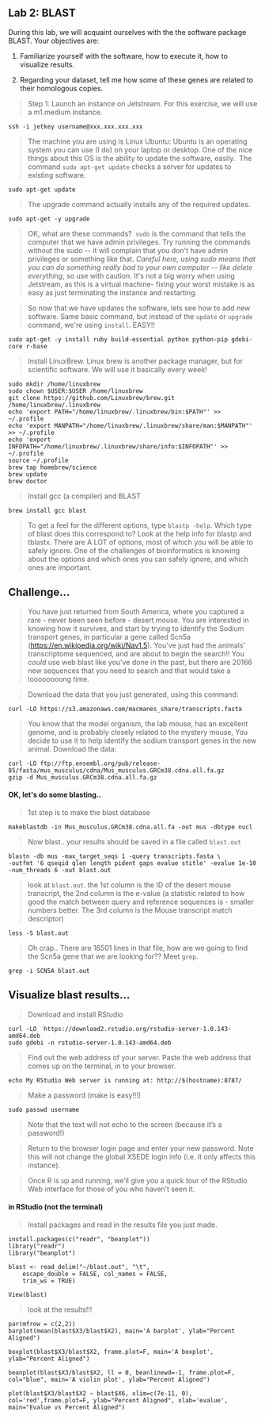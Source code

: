 Lab 2: BLAST
--

During this lab, we will acquaint ourselves with the the software package BLAST. Your objectives are:


1. Familiarize yourself with the software, how to execute it, how to visualize results.

2. Regarding your dataset, tell me how some of these genes are related to their homologous copies.


> Step 1: Launch an instance on Jetstream. For this exercise, we will use a m1.medium instance.

```
ssh -i jetkey username@xxx.xxx.xxx.xxx
```

> The machine you are using is Linux Ubuntu: Ubuntu is an operating system you can use (I do) on your laptop or desktop. One of the nice things about this OS is the ability to update the software, easily.  The command `sudo apt-get update` checks a server for updates to existing software.


```
sudo apt-get update
```

> The upgrade command actually installs any of the required updates.

```
sudo apt-get -y upgrade
```

> OK, what are these commands?  `sudo` is the command that tells the computer that we have admin privileges. Try running the commands without the sudo -- it will complain that you don't have admin privileges or something like that. *Careful here, using sudo means that you can do something really bad to your own computer -- like delete everything*, so use with caution. It's not a big worry when using Jetstream, as this is a virtual machine- fixing your worst mistake is as easy as just terminating the instance and restarting.


> So now that we have updates the software, lets see how to add new software. Same basic command, but instead of the `update` or `upgrade` command, we're using `install`. EASY!!

```
sudo apt-get -y install ruby build-essential python python-pip gdebi-core r-base
```


> Install LinuxBrew. Linux brew is another package manager, but for scientific software. We will use it basically every week!

```
sudo mkdir /home/linuxbrew
sudo chown $USER:$USER /home/linuxbrew
git clone https://github.com/Linuxbrew/brew.git /home/linuxbrew/.linuxbrew
echo 'export PATH="/home/linuxbrew/.linuxbrew/bin:$PATH"' >> ~/.profile
echo 'export MANPATH="/home/linuxbrew/.linuxbrew/share/man:$MANPATH"' >> ~/.profile
echo 'export INFOPATH="/home/linuxbrew/.linuxbrew/share/info:$INFOPATH"' >> ~/.profile
source ~/.profile
brew tap homebrew/science
brew update
brew doctor
```

> Install gcc (a compiler) and BLAST

```
brew install gcc blast
```

> To get a feel for the different options, type `blastp -help`. Which type of blast does this correspond to? Look at the help info for blastp and tblastx. There are A LOT of options, most of which you will be able to safely ignore. One of the challenges of bioinformatics is knowing about the options and which ones you can safely ignore, and which ones are important.


## Challenge...

>You have just returned from South America, where you captured a rare - never been seen before - desert mouse. You are interested in knowing how it survives, and start by trying to identify the Sodium transport genes, in particular a gene called Scn5a (https://en.wikipedia.org/wiki/Nav1.5). You've just had the animals' transcriptome sequenced, and are about to begin the search!! You *could* use web blast like you've done in the past, but there are 20166 new sequences that you need to search and that would take a loooooooong time.

>Download the data that you just generated, using this command:

```
curl -LO https://s3.amazonaws.com/macmanes_share/transcripts.fasta
```

>You know that the model organism, the lab mouse, has an excellent genome, and is probably closely related to the mystery mouse, You decide to use it to help identify the sodium transport genes in the new animal. Download the data:

```
curl -LO ftp://ftp.ensembl.org/pub/release-85/fasta/mus_musculus/cdna/Mus_musculus.GRCm38.cdna.all.fa.gz
gzip -d Mus_musculus.GRCm38.cdna.all.fa.gz
```

#### OK, let's do some blasting..

>1st step is to make the blast database

```
makeblastdb -in Mus_musculus.GRCm38.cdna.all.fa -out mus -dbtype nucl
```

>Now blast.. your results should be saved in a file called `blast.out`

```
blastn -db mus -max_target_seqs 1 -query transcripts.fasta \
-outfmt '6 qseqid qlen length pident gaps evalue stitle' -evalue 1e-10 -num_threads 6 -out blast.out
```


>look at `blast.out`. the 1st column is the ID of the desert mouse transcript, the 2nd column is the e-value (a statistic related to how good the match between query and reference sequences is - smaller numbers better. The 3rd column is the Mouse transcript match descriptor)

```
less -S blast.out
```

>Oh crap.. There are 16501 lines in that file, how are we going to find the Scn5a gene that we are looking for?? Meet `grep`.

```
grep -i SCN5A blast.out
```

## Visualize blast results...

> Download and install RStudio

```
curl -LO  https://download2.rstudio.org/rstudio-server-1.0.143-amd64.deb
sudo gdebi -n rstudio-server-1.0.143-amd64.deb
```

> Find out the web address of your server. Paste the web address that comes up on the terminal, in to your browser.

```
echo My RStudio Web server is running at: http://$(hostname):8787/
```

> Make a password (make is easy!!!)

```
sudo passwd username
```

>Note that the text will not echo to the screen (because it’s a password!)

>Return to the browser login page and enter your new password. Note this will not change the global XSEDE login info (i.e. it only affects this instance).

>Once R is up and running, we’ll give you a quick tour of the RStudio Web interface for those of you who haven’t seen it.


#### in RStudio (not the terminal)

>Install packages and read in the results file you just made.

```
install.packages(c("readr", "beanplot"))
library("readr")
library("beanplot")

blast <- read_delim("~/blast.out", "\t",
    escape_double = FALSE, col_names = FALSE,
    trim_ws = TRUE)

View(blast)

```

> look at the results!!!

```
par(mfrow = c(2,2))
barplot(mean(blast$X3/blast$X2), main='A barplot', ylab="Percent Aligned")

boxplot(blast$X3/blast$X2, frame.plot=F, main='A boxplot', ylab="Percent Aligned")

beanplot(blast$X3/blast$X2, ll = 0, beanlinewd=-1, frame.plot=F, col="blue", main='A violin plot', ylab="Percent Aligned")

plot(blast$X3/blast$X2 ~ blast$X6, xlim=c(7e-11, 0), col='red',frame.plot=F, ylab="Percent Aligned", xlab='evalue', main="Evalue vs Percent Aligned")

```
